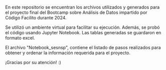 En este repositorio se encuentran los archivos utilizados y generados para el proyecto final del
Bootcamp sobre Análisis de Datos impartido por Código Facilito durante 2024.

Se utilizó un ambiente virtual para facilitar su ejecución. Además, se probó el código usando
Jupyter Notebook. Las tablas generadas se guardaron en formato excel.

El archivo "Notebook_sesnsp", contiene el listado de pasos realizados para obtener y ordenar la información requerida para el proyecto.

¡Gracias por su atención! :)

